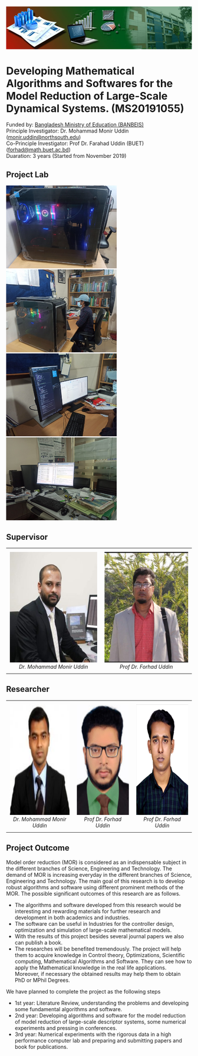 ![Image 1](https://github.com/uddinmonir/BANBEIS_PROJECT/blob/main/pic/Banner_2-1-pmyoyhkz90l427foormznbvxuvr54ur77azh04cuc8.jpg)
# Developing Mathematical Algorithms and Softwares for the Model Reduction of Large-Scale Dynamical Systems. (MS20191055) 
Funded by: <a href="http://www.banbeis.gov.bd/">Bangladesh Ministry of Education (BANBEIS)</a> </br>
Principle Investigator: Dr. Mohammad Monir Uddin (monir.uddin@northsouth.edu)</br>
Co-Principle Investigator: Prof Dr. Farahad Uddin (BUET) (forhad@math.buet.ac.bd)</br>
Duaration: 3 years (Started from November 2019)</br>

## Project Lab
<p float="left">
  <img src="https://github.com/uddinmonir/BANBEIS_PROJECT/blob/main/pic/IMG_20211127_131005-scaled.jpg" width="300"/> 
  <img src="https://github.com/uddinmonir/BANBEIS_PROJECT/blob/main/pic/IMG_20211127_142616-scaled.jpg" width="300"/>
  <img src="https://github.com/uddinmonir/BANBEIS_PROJECT/blob/main/pic/IMG_20211127_142633-scaled.jpg" width="300"/>
  <img src="https://github.com/uddinmonir/BANBEIS_PROJECT/blob/main/pic/IMG_20211127_142755-scaled.jpg" width="300"/>
</p>

## Supervisor
<table style="border-collapse: collapse; border: none;">
  <tr>
    <td style="text-align: center; padding: 10px;">
      <img src="https://github.com/uddinmonir/BANBEIS_PROJECT/blob/main/pic/monir-298x300.jpg" alt="Image 1" width="300" height="300">
      <br>
      <span style="font-style: italic; font-size: 14px;">Dr. Mohammad Monir Uddin</span>
    </td>
    <td style="text-align: center; padding: 10px;">
      <img src="https://github.com/uddinmonir/BANBEIS_PROJECT/blob/main/pic/received_1059719594818245.jpeg" alt="Image 2" width="300" height="300">
      <br>
      <span style="font-style: italic; font-size: 14px;">Prof Dr. Forhad Uddin</span>
    </td>
  </tr>
</table>

## Researcher
<table style="border-collapse: collapse; border: none;">
  <tr>
    <td style="text-align: center; padding: 10px;">
      <img src="https://github.com/uddinmonir/BANBEIS_PROJECT/blob/main/pic/1660824342_01711132272-150x150.jpg" alt="Image 1" width="300" height="300">
      <br>
      <span style="font-style: italic; font-size: 14px;">Dr. Mohammad Monir Uddin</span>
    </td>
    <td style="text-align: center; padding: 10px;">
      <img src="https://github.com/uddinmonir/BANBEIS_PROJECT/blob/main/pic/1-s2.0-S1877750321001472-fx4.jpg" alt="Image 2" width="300" height="300">
      <br>
      <span style="font-style: italic; font-size: 14px;">Prof Dr. Forhad Uddin</span>
    </td>
    <td style="text-align: center; padding: 10px;">
      <img src="https://github.com/uddinmonir/BANBEIS_PROJECT/blob/main/pic/Tanzim.jpg" alt="Image 2" width="300" height="300">
      <br>
      <span style="font-style: italic; font-size: 14px;">Prof Dr. Forhad Uddin</span>
    </td>
  </tr>
</table>

## Project Outcome
Model order reduction (MOR) is considered as an indispensable subject in the different branches of Science, Engineering and Technology. The demand of MOR is increasing everyday in the different branches of Science, Engineering and Technology. The main goal of this research is to develop robust algorithms and software using different prominent methods of the MOR. The possible significant outcomes of this research are as follows.
<ul>
  <li>The algorithms and software developed from this research would be interesting and rewarding materials for further research and development in both academics and industries.</li>
  <li>The software can be useful in Industries for the controller design, optimization and simulation of large-scale mathematical models.</li>
  <li>With the results of this project besides several journal papers we also can publish a book.</li>
  <li>The researches will be benefited tremendously. The project will help them to acquire knowledge in Control theory, Optimizations, Scientific computing, Mathematical Algorithms and Software. They can see how to apply the Mathematical knowledge in the real life applications. Moreover, if necessary the obtained results may help them to obtain PhD or MPhil Degrees.</li>
</ul>

We have planned to complete the project as the following steps
<ul>
  <li>1st year: Literature Review, understanding the problems and developing some fundamental algorithms and software.</li>
  <li>2nd year: Developing algorithms and software for the model reduction of model reduction of large-scale descriptor systems, some numerical experiments and pressing in conferences.</li>
  <li>3rd year: Numerical experiments with the rigorous data in a high performance computer lab and preparing and submitting papers and book for publications.</li>
</ul>



